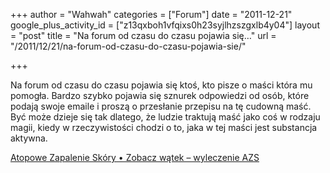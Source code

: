 +++
author = "Wahwah"
categories = ["Forum"]
date = "2011-12-21"
google_plus_activity_id = ["z13qxboh1vfqixs0h23syjlhzszgxlb4y04"]
layout = "post"
title = "Na forum od czasu do czasu pojawia się…"
url = "/2011/12/21/na-forum-od-czasu-do-czasu-pojawia-sie/"

+++

Na forum od czasu do czasu pojawia się ktoś, kto pisze o maści która mu pomogła. Bardzo szybko pojawia się sznurek odpowiedzi od osób, które podają swoje emaile i proszą o przesłanie przepisu na tę cudowną maść. Być może dzieje się tak dlatego, że ludzie traktują maść jako coś w rodzaju magii, kiedy w rzeczywistości chodzi o to, jaka w tej maści jest substancja aktywna.

[Atopowe Zapalenie Skóry • Zobacz wątek &#8211; wyleczenie AZS][1]

 [1]: http://www.atopowe-zapalenie.pl/forum/viewtopic.php?p=100795#p100795